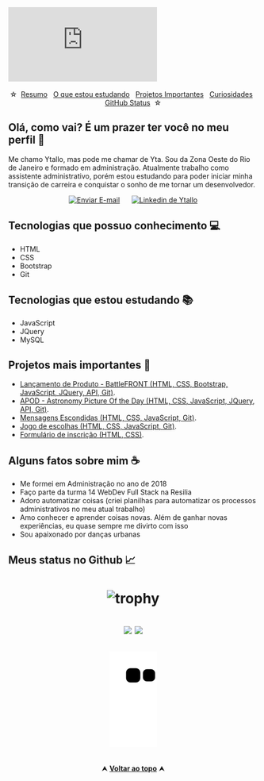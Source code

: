 <div>
 
![banner do perfil](https://www.ignboards.com/proxy.php?image=https%3A%2F%2Fi.imgur.com%2FX2mgz1R.gif&hash=4e9b3104256f78ddd0b6109373460647)
 
</div>
  
<div id="inicio" align="center">
&#9734;&nbsp;&nbsp;<a href="#sobre">Resumo</a>&nbsp;&nbsp;
<a href="#aprendizado">O que estou estudando</a>&nbsp;&nbsp;
<a href="#projetos">Projetos Importantes</a>&nbsp;&nbsp;
<a href="#curiosidades">Curiosidades</a>&nbsp;&nbsp;
<a href="#status">GitHub Status</a>&nbsp;&nbsp;&#9734;
</div>

<h2 id="sobre"> Olá, como vai? É um prazer ter você no meu perfil 👋 </h2>

Me chamo Ytallo, mas pode me chamar de Yta. Sou da Zona Oeste do Rio de Janeiro e formado em administração. Atualmente trabalho como assistente administrativo, porém estou estudando para poder iniciar minha transição de carreira e conquistar o sonho de me tornar um desenvolvedor.

<div align="center">
  <a href="mailto:ytallodev@gmail.com"><img src="https://cdn-icons-png.flaticon.com/512/281/281769.png" height="60em" title="Enviar E-mail"></a>
    &nbsp;&nbsp;&nbsp;&nbsp;
  <a href="https://www.linkedin.com/in/ytallobruno/" target="_blank"><img src="https://cdn-icons-png.flaticon.com/512/185/185964.png" height="60em" title="Linkedin de Ytallo"></a>
</div>

<h2 id="aprendizado"> Tecnologias que possuo conhecimento 💻 </h2>

- HTML
- CSS
- Bootstrap
- Git

<h2> Tecnologias que estou estudando 📚 </h2>

- JavaScript
- JQuery
- MySQL


<h2 id="projetos">  Projetos mais importantes 📌 </h2>

- [Lançamento de Produto - BattleFRONT  (HTML, CSS, Bootstrap, JavaScript, JQuery, API, Git)](https://github.com/ytallobruno/ProjetoFinalModulo2).
- [APOD - Astronomy Picture Of the Day (HTML, CSS, JavaScript, JQuery, API, Git)](https://github.com/ytallobruno/projetoAPOD).
- [Mensagens Escondidas (HTML, CSS, JavaScript, Git)](https://github.com/ytallobruno/ProjetoMensagemEscondida).
- [Jogo de escolhas (HTML, CSS, JavaScript, Git)](https://github.com/ytallobruno/projetofinalmodulo1resilia).
- [Formulário de inscrição (HTML, CSS)](https://github.com/ytallobruno/primeiroformulario).

<h2 id="curiosidades">  Alguns fatos sobre mim ☕ </h2>

- Me formei em Administração no ano de 2018
- Faço parte da turma 14 WebDev Full Stack na Resilia
- Adoro automatizar coisas (criei planilhas para automatizar os processos administrativos no meu atual trabalho)
- Amo conhecer e aprender coisas novas. Além de ganhar novas experiências, eu quase sempre me divirto com isso
- Sou apaixonado por danças urbanas

<h2 id="status"> Meus status no Github 📈 </h2>
 
<h1 align="center">

  ![trophy](https://github-profile-trophy.vercel.app/?username=ytallobruno&margin-w=5&margin-h=5&no-frame=true) <!--[troféis]-->

  <img height="140em" src="https://github-readme-stats.vercel.app/api?username=ytallobruno&show_icons=true&bg_color=red"/> <!--[ytallo github stats]-->
  <img height="140em" src="https://github-readme-stats.vercel.app/api/top-langs/?username=ytallobruno&layout=compact&bg_color=black"/> <!--[ytallo github langs]--> 

  ![Snake animation](https://github.com/ytallobruno/ytallobruno/blob/output/github-contribution-grid-snake.svg) <!--[cobrinha]-->
</h1>

<div align="center">
  &#11165;&nbsp;<a href="#inicio"><strong>Voltar ao topo</strong></a>&nbsp;&#11165;
</div>
